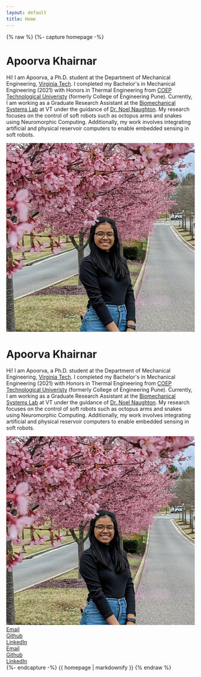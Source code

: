 ```yaml
---
layout: default
title: Home
---
```


<!-- paste your entire index.html body here, inside Markdown -->
{% raw %}
{%- capture homepage -%}
<!-- Original content_desktop and content_mobile divs -->
<div class="content_desktop">
      <div class="about">
        <h1>Apoorva Khairnar</h1>
        <p>
          Hi! I am Apoorva, a Ph.D. student at the Department of Mechanical Engineering, <a href="https://vt.edu">Virginia Tech</a>. 
          I completed my Bachelor's in Mechanical Engineering (2021) with Honors in Thermal Engineering from <a href="https://www.coep.org.in/">COEP Technological Univeristy</a> (formerly College of Engineering Pune).
          Currently, I am working as a Graduate Research Assistant at the <a href="https://naughtonlab.org/">Biomechanical Systems Lab</a> at VT under the guidance of <a href="https://me.vt.edu/people/faculty/naughton-noel.html">Dr. Noel Naughton</a>. My research
          focuses on the control of soft robots such as octopus arms and snakes using Neuromorphic Computing. Additionally, my work involves integrating artificial and physical reservoir computers to enable embedded sensing in soft robots.
        </p>
      </div>
      <div class="profile-photo">
        <img src="/assets/apoorva2.jpg" alt="apoorvakhairnar">
      </div>
    </div>
    <!-- Page content for mobile -->
    <div class="content_mobile">
      <div class="about">
        <h1>Apoorva Khairnar</h1>
        <p>
          Hi! I am Apoorva, a Ph.D. student at the Department of Mechanical Engineering, <a href="https://vt.edu">Virginia Tech</a>. 
          I completed my Bachelor's in Mechanical Engineering (2021) with Honors in Thermal Engineering from <a href="https://www.coep.org.in/">COEP Technological Univeristy</a> (formerly College of Engineering Pune).
          Currently, I am working as a Graduate Research Assistant at the <a href="https://naughtonlab.org/">Biomechanical Systems Lab</a> at VT under the guidance of <a href="https://me.vt.edu/people/faculty/naughton-noel.html">Dr. Noel Naughton</a>. My research
          focuses on the control of soft robots such as octopus arms and snakes using Neuromorphic Computing. Additionally, my work involves integrating artificial and physical reservoir computers to enable embedded sensing in soft robots.
        </p>
      </div>
      <div class="profile-photo">
        <img src="/assets/apoorva2.jpg" alt="apoorvakhairnar">
      </div>
    </div>
    <!-- Buttons for desktop -->
    <div class="buttons_desktop">
      <div class="button"><a href="mailto:apoorvak@vt.edu">Email</a></div>
      <div class="button"><a href="https://github.com/apoorvakhairnar">Github</a></div>
      <div class="button"><a href="https://www.linkedin.com/in/apoorva-khairnar-6b381a1a0/">LinkedIn</a></div>
    </div>
    <!-- Buttons for mobile -->
    <div class="buttons_mobile">
      <div class="button"><a href="mailto:apoorvak@vt.edu">Email</a></div>
      <div class="button"><a href="https://github.com/apoorvakhairnar">Github</a></div>
      <div class="button"><a href="https://www.linkedin.com/in/apoorva-khairnar-6b381a1a0/">LinkedIn</a></div>
    </div>
{%- endcapture -%}
{{ homepage | markdownify }}
{% endraw %}